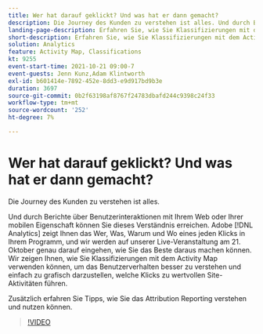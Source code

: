 ```yaml
---
title: Wer hat darauf geklickt? Und was hat er dann gemacht?
description: Die Journey des Kunden zu verstehen ist alles. Und durch Berichte über Benutzerinteraktionen mit Ihrem Web oder Ihrer mobilen Eigenschaft können Sie dieses Verständnis erreichen. Adobe [!DNL Analytics] zeigt Ihnen das Wer, Was, Warum und Wo jedes Klicks in Ihrem Programm und wir werden in unserer Live-Veranstaltung am 21. Oktober genau darauf eingehen, wie Sie das Beste daraus machen können. Wir zeigen Ihnen, wie Sie Klassifizierungen mit dem Activity Map verwenden können, um das Benutzerverhalten besser zu verstehen und einfach zu grafisch darzustellen, welche Klicks zu wertvollen Site-Aktivitäten führen.
landing-page-description: Erfahren Sie, wie Sie Klassifizierungen mit dem Activity Map verwenden, um das Benutzerverhalten besser zu verstehen und zu grafisch darzustellen, welche Klicks zu wertvollen Site-Aktivitäten führen.
short-description: Erfahren Sie, wie Sie Klassifizierungen mit dem Activity Map verwenden, um das Benutzerverhalten besser zu verstehen und zu grafisch darzustellen, welche Klicks zu wertvollen Site-Aktivitäten führen.
solution: Analytics
feature: Activity Map, Classifications
kt: 9255
event-start-time: 2021-10-21 09:00-7
event-guests: Jenn Kunz,Adam Klintworth
exl-id: b601414e-7892-452e-8dd3-e9d917bd9b3e
duration: 3697
source-git-commit: 0b2f63198af8767f24783dbafd244c9398c24f33
workflow-type: tm+mt
source-wordcount: '252'
ht-degree: 7%

---
```


# Wer hat darauf geklickt? Und was hat er dann gemacht?

Die Journey des Kunden zu verstehen ist alles.

Und durch Berichte über Benutzerinteraktionen mit Ihrem Web oder Ihrer mobilen Eigenschaft können Sie dieses Verständnis erreichen. Adobe [!DNL Analytics] zeigt Ihnen das Wer, Was, Warum und Wo eines jeden Klicks in Ihrem Programm, und wir werden auf unserer Live-Veranstaltung am 21. Oktober genau darauf eingehen, wie Sie das Beste daraus machen können. Wir zeigen Ihnen, wie Sie Klassifizierungen mit dem Activity Map verwenden können, um das Benutzerverhalten besser zu verstehen und einfach zu grafisch darzustellen, welche Klicks zu wertvollen Site-Aktivitäten führen.

Zusätzlich erfahren Sie Tipps, wie Sie das Attribution Reporting verstehen und nutzen können.

>[!VIDEO](https://video.tv.adobe.com/v/338108/?quality=12&learn=on)


